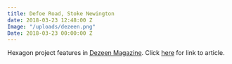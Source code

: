 ```yaml
---
title: Defoe Road, Stoke Newington
date: 2018-03-23 12:48:00 Z
Image: "/uploads/dezeen.png"
Date: 2018-03-23 00:00:00 Z
---
```


Hexagon project features in [Dezeen Magazine](https://www.dezeen.com/2018/02/25/james-davies-paper-house-project-warehouse-conversion-hackney-london-house/). Click [here](https://www.dezeen.com/2018/02/25/james-davies-paper-house-project-warehouse-conversion-hackney-london-house/) for link to article.